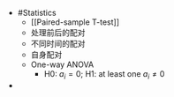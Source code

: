 - #Statistics
	- [[Paired-sample T-test]]
	- 处理前后的配对
	- 不同时间的配对
	- 自身配对
	- One-way ANOVA
		- H0: $a_i = 0$; H1: at least one $a_i \ne 0$
-